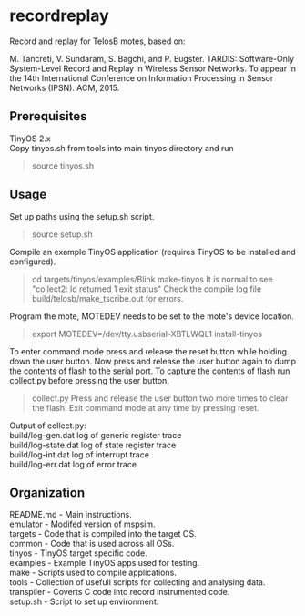 recordreplay
==========

Record and replay for TelosB motes, based on:

M. Tancreti, V. Sundaram, S. Bagchi, and P. Eugster.
TARDIS: Software-Only System-Level Record and Replay in Wireless Sensor Networks.
To appear in the 14th International Conference on Information Processing in Sensor Networks (IPSN).
ACM, 2015.

Prerequisites
----------

TinyOS 2.x  
Copy tinyos.sh from tools into main tinyos directory and run
> source tinyos.sh

Usage
----------

Set up paths using the setup.sh script.
> source setup.sh

Compile an example TinyOS application (requires TinyOS to be installed and configured).
> cd targets/tinyos/examples/Blink
> make-tinyos
It is normal to see "collect2: ld returned 1 exit status"
Check the compile log file build/telosb/make\_tscribe.out for errors.

Program the mote, MOTEDEV needs to be set to the mote's device location.
> export MOTEDEV=/dev/tty.usbserial-XBTLWQL1
> install-tinyos

To enter command mode press and release the reset button while holding down the user button.
Now press and release the user button again to dump the contents of flash to the serial port.
To capture the contents of flash run collect.py before pressing the user button.
> collect.py
Press and release the user button two more times to clear the flash.
Exit command mode at any time by pressing reset.

Output of collect.py:  
build/log-gen.dat log of generic register trace  
build/log-state.dat log of state register trace  
build/log-int.dat log of interrupt trace  
build/log-err.dat log of error trace  

Organization
----------
README.md - Main instructions.  
emulator - Modifed version of mspsim.  
targets - Code that is compiled into the target OS.  
  common - Code that is used across all OSs.  
  tinyos - TinyOS target specific code.  
    examples - Example TinyOS apps used for testing.  
    make - Scripts used to compile applications.  
tools - Collection of usefull scripts for collecting and analysing data.  
transpiler - Coverts C code into record instrumented code.  
setup.sh - Script to set up environment.  
